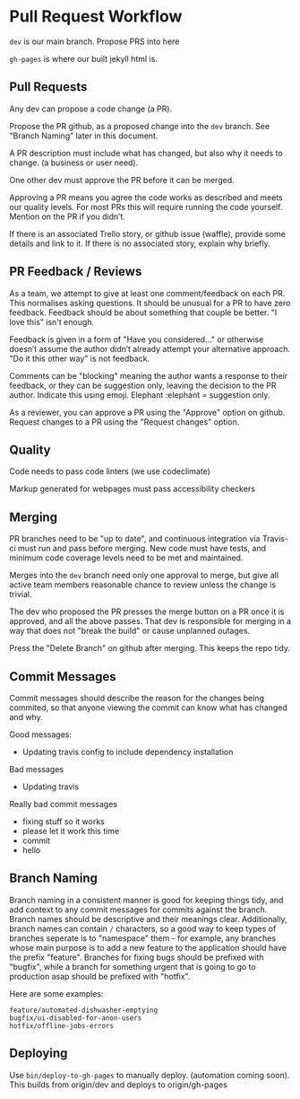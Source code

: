 # Pull Request Workflow

`dev` is our main branch. Propose PRS into here

`gh-pages` is where our built jekyll html is.


## Pull Requests

Any dev can propose a code change (a PR).

Propose the PR github, as a proposed change into the `dev` branch. See "Branch Naming" later in this document.

A PR description must include what has changed, but also why it needs to change. (a business or user need).

One other dev must approve the PR before it can be merged.

Approving a PR means you agree the code works as described and meets our quality levels. For most PRs this will require running the code yourself. Mention on the PR if you didn’t.

If there is an associated Trello story, or github issue (waffle), provide some details and link to it. If there is no associated story, explain why briefly.

## PR Feedback / Reviews

As a team, we attempt to give at least one comment/feedback on each PR. This normalises asking questions. It should be unusual for a PR to have zero feedback. Feedback should be about something that couple be better. "I love this" isn't enough.

Feedback is given in a form of "Have you considered..." or otherwise doesn’t assume the author didn’t already attempt your alternative approach. "Do it this other way" is not feedback.

Comments can be "blocking" meaning the author wants a response to their feedback, or they can be suggestion only, leaving the decision to the PR author. Indicate this using emoji. Elephant :elephant = suggestion only.

As a reviewer, you can approve a PR using the "Approve" option on github. Request changes to a PR using the "Request changes" option.

## Quality

Code needs to pass code linters (we use codeclimate)

Markup generated for webpages must pass accessibility checkers

## Merging

PR branches need to be "up to date", and continuous integration via Travis-ci must run and pass before merging. New code must have tests, and minimum code coverage levels need to be met and maintained.

Merges into the `dev` branch need only one approval to merge, but give all active team members reasonable chance to review unless the change is trivial.

The dev who proposed the PR presses the merge button on a PR once it is approved, and all the above passes. That dev is responsible for merging in a way that does not "break the build" or cause unplanned outages.

Press the "Delete Branch" on github after merging. This keeps the repo tidy.

## Commit Messages

Commit messages should describe the reason for the changes being commited, so that anyone viewing the commit can know what has changed and why.

Good messages:
* Updating travis config to include dependency installation

Bad messages
* Updating travis

Really bad commit messages
* fixing stuff so it works
* please let it work this time
* commit
* hello

## Branch Naming

Branch naming in a consistent manner is good for keeping things tidy, and add context to any commit messages for commits against the branch. Branch names should be descriptive and their meanings clear. Additionally, branch names can contain `/` characters, so a good way to keep types of branches seperate is to "namespace" them - for example, any branches whose main purpose is to add a new feature to the application should have the prefix "feature". Branches for fixing bugs should be prefixed with "bugfix", while a branch for something urgent that is going to go to production asap should be prefixed with "hotfix".

Here are some examples:

```
feature/automated-dishwasher-emptying
bugfix/ui-disabled-for-anon-users
hotfix/offline-jobs-errors
```

## Deploying

Use `bin/deploy-to-gh-pages` to manually deploy. (automation coming soon). This builds from origin/dev and deploys to origin/gh-pages
